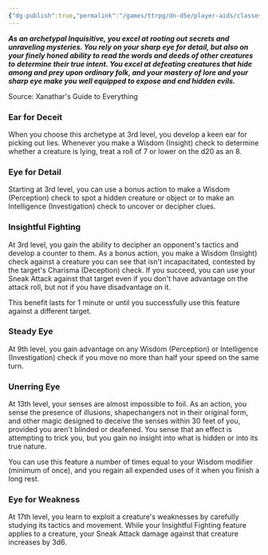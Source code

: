 ```yaml
---
{"dg-publish":true,"permalink":"/games/ttrpg/dn-d5e/player-aids/classes/class-specialisations/rogue-inquisitive/","tags":["Sub-Class","TTRPG/DND/5e"],"noteIcon":""}
---
```



**_As an archetypal Inquisitive, you excel at rooting out secrets and unraveling mysteries. You rely on your sharp eye for detail, but also on your finely honed ability to read the words and deeds of other creatures to determine their true intent. You excel at defeating creatures that hide among and prey upon ordinary folk, and your mastery of lore and your sharp eye make you well equipped to expose and end hidden evils._**

Source: Xanathar's Guide to Everything

### Ear for Deceit

When you choose this archetype at 3rd level, you develop a keen ear for picking out lies. Whenever you make a Wisdom (Insight) check to determine whether a creature is lying, treat a roll of 7 or lower on the d20 as an 8.

### Eye for Detail

Starting at 3rd level, you can use a bonus action to make a Wisdom (Perception) check to spot a hidden creature or object or to make an Intelligence (Investigation) check to uncover or decipher clues.

### Insightful Fighting

At 3rd level, you gain the ability to decipher an opponent's tactics and develop a counter to them. As a bonus action, you make a Wisdom (Insight) check against a creature you can see that isn't incapacitated, contested by the target's Charisma (Deception) check. If you succeed, you can use your Sneak Attack against that target even if you don't have advantage on the attack roll, but not if you have disadvantage on it.

This benefit lasts for 1 minute or until you successfully use this feature against a different target.

### Steady Eye

At 9th level, you gain advantage on any Wisdom (Perception) or Intelligence (Investigation) check if you move no more than half your speed on the same turn.

### Unerring Eye

At 13th level, your senses are almost impossible to foil. As an action, you sense the presence of illusions, shapechangers not in their original form, and other magic designed to deceive the senses within 30 feet of you, provided you aren't blinded or deafened. You sense that an effect is attempting to trick you, but you gain no insight into what is hidden or into its true nature.

You can use this feature a number of times equal to your Wisdom modifier (minimum of once), and you regain all expended uses of it when you finish a long rest.

### Eye for Weakness

At 17th level, you learn to exploit a creature's weaknesses by carefully studying its tactics and movement. While your Insightful Fighting feature applies to a creature, your Sneak Attack damage against that creature increases by 3d6.
